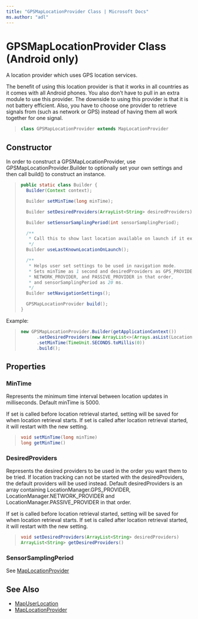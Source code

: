 ```yaml
---
title: "GPSMapLocationProvider Class | Microsoft Docs"
ms.author: "adl"
---
```


# GPSMapLocationProvider Class (Android only)

A location provider which uses GPS location services. 

The benefit of using this location provider is that it works in all countries as it comes with all Android phones. You also don't have to pull in an extra module to use this provider. The downside to using this provider is that it is not battery efficient. Also, you have to choose one provider to retrieve signals from (such as network or GPS) instead of having them all work together for one signal.

>```java
> class GPSMapLocationProvider extends MapLocationProvider
>```

## Constructor

In order to construct a GPSMapLocationProvider, use GPSMapLocationProvider.Builder to optionally set your own settings and then call build() to construct an instance. 

>```java
> public static class Builder {
>   Builder(Context context);
> 
>   Builder setMinTime(long minTime);
> 
>   Builder setDesiredProviders(ArrayList<String> desiredProviders);
> 
>   Builder setSensorSamplingPeriod(int sensorSamplingPeriod);
> 
>   /**
>    * Call this to show last location available on launch if it exists.
>    */
>   Builder useLastKnownLocationOnLaunch();
> 
>   /**
>    * Helps user set settings to be used in navigation mode.
>    * Sets minTime as 1 second and desiredProviders as GPS_PROVIDER,
>    * NETWORK_PROVIDER, and PASSIVE_PROVIDER in that order,
>    * and sensorSamplingPeriod as 20 ms.
>    */
>   Builder setNavigationSettings();
> 
>   GPSMapLocationProvider build();
> }
>```

Example:
>```java
>new GPSMapLocationProvider.Builder(getApplicationContext())
>       .setDesiredProviders(new ArrayList<>(Arrays.asList(LocationManager.NETWORK_PROVIDER, LocationManager.GPS_PROVIDER)))
>       .setMinTime(TimeUnit.SECONDS.toMillis(0))
>       .build();
>```

## Properties

### MinTime

Represents the minimum time interval between location updates in milliseconds. Default minTime is 5000.

If set is called before location retrieval started, setting will be saved for when location retrieval starts. If set is called after location retrieval started, it will restart with the new setting.

>```java
> void setMinTime(long minTime)
> long getMinTime()
>```

### DesiredProviders

Represents the desired providers to be used in the order you want them to be tried. If location tracking can not be started with the desiredProviders, the default providers will be used instead. Default desiredProviders is an array containing LocationManager.GPS_PROVIDER, LocationManager.NETWORK_PROVIDER and LocationManager.PASSIVE_PROVIDER in that order.

If set is called before location retrieval started, setting will be saved for when location retrieval starts. If set is called after location retrieval started, it will restart with the new setting.

>```java
> void setDesiredProviders(ArrayList<String> desiredProviders)
> ArrayList<String> getDesiredProviders()
>```

### SensorSamplingPeriod

See [MapLocationProvider](maplocationprovider-class.md)

## See Also
* [MapUserLocation](../mapuserlocation-class.md)
* [MapLocationProvider](maplocationprovider-class.md)
